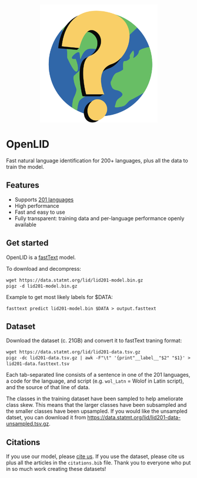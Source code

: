 <p align="center"><img width="320" src="https://github.com/laurieburchell/open-lid-dataset/blob/0cbea4aca70677333da1d7d63babeaab538d7e56/openlid-logo.png" alt="OpenLID - fast natural language identification for 200+ languages"></p>

# OpenLID

Fast natural language identification for 200+ languages, plus all the data to train the model.

## Features

 - Supports [201 languages](languages.md)
 - High performance
 - Fast and easy to use
 - Fully transparent: training data and per-language performance openly available

## Get started

OpenLID is a [fastText](https://fasttext.cc/docs/en/support.html) model.

To download and decompress:

```shell
wget https://data.statmt.org/lid/lid201-model.bin.gz
pigz -d lid201-model.bin.gz
```

Example to get most likely labels for $DATA:

```shell
fasttext predict lid201-model.bin $DATA > output.fasttext

```

## Dataset

Download the dataset (c. 21GB) and convert it to fastText traning format:
```shell
wget https://data.statmt.org/lid/lid201-data.tsv.gz
pigz -dc lid201-data.tsv.gz | awk -F"\t" '{print"__label__"$2" "$1}' > lid201-data.fasttext.tsv

```
Each tab-separated line consists of a sentence in one of the 201 languages, a code for the language, and script (e.g. `wol_Latn` = Wolof in Latin script), and the source of that line of data.

The classes in the training dataset have been sampled to help ameliorate class skew. This means that the larger classes have been subsampled and the smaller classes have been upsampled. If you would like the unsampled datset, you can download it from https://data.statmt.org/lid/lid201-data-unsampled.tsv.gz. 

## Citations

If you use our model, please [cite us](https://aclanthology.org/2023.acl-short.75). If you use the dataset, please cite us plus all the articles in the `citations.bib` file. Thank you to everyone who put in so much work creating these datasets! 
